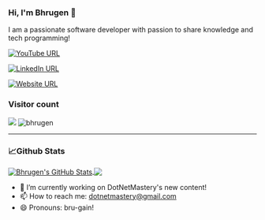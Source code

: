 ### Hi, I'm Bhrugen 👋

I am a passionate software developer with passion to share knowledge and tech programming!

[![YouTube URL](https://img.shields.io/static/v1?color=red&label=youtube&logo=youtube&logoColor=white&style=for-the-badge&message=Subscribe)](https://www.youtube.com/c/dotnetmastery)

[![LinkedIn URL](https://img.shields.io/static/v1?color=blue&label=linkedin&logo=linkedin&logoColor=white&style=for-the-badge&message=Connect)](https://www.linkedin.com/in/bhrugenpatel)

[![Website URL](https://img.shields.io/static/v1?color=green&label=DotNetMastery&logo=website&logoColor=white&style=for-the-badge&message=Browse)](https://dotnetmastery.com/)

### Visitor count
<img src="https://profile-counter.glitch.me/bhrugen/count.svg" />


<img src="https://github.com/bhrugen/bhrugen/blob/main/githubLogo.png" alt="bhrugen" />

<hr/>


### &#x1f4c8;Github Stats

<p><a href="https://github.com/bhrugen/bhrugen">
  <img align="center" src="https://github-readme-stats.vercel.app/api?username=bhrugen&show_icons=true&line_height=27&count_private=true&title_color=ffffff&text_color=c9cacc&icon_color=2bbc8a&bg_color=1d1f21" alt="Bhrugen's GitHub Stats" />
</a>
<a href="https://github.com/bhrugen/bhrugen">
  <img align="center" src="https://github-readme-stats.vercel.app/api/top-langs/?username=bhrugen&hide=java,html,tex&title_color=ffffff&text_color=c9cacc&icon_color=2bbc8a&bg_color=1d1f21&langs_count=3" />
</a>

</p>


- 🔭 I’m currently working on DotNetMastery's new content!
- 📫 How to reach me: dotnetmastery@gmail.com
- 😄 Pronouns: bru-gain!

<!--
**bhrugen/bhrugen** is a ✨ _special_ ✨ repository because its `README.md` (this file) appears on your GitHub profile.

Here are some ideas to get you started:


-->

